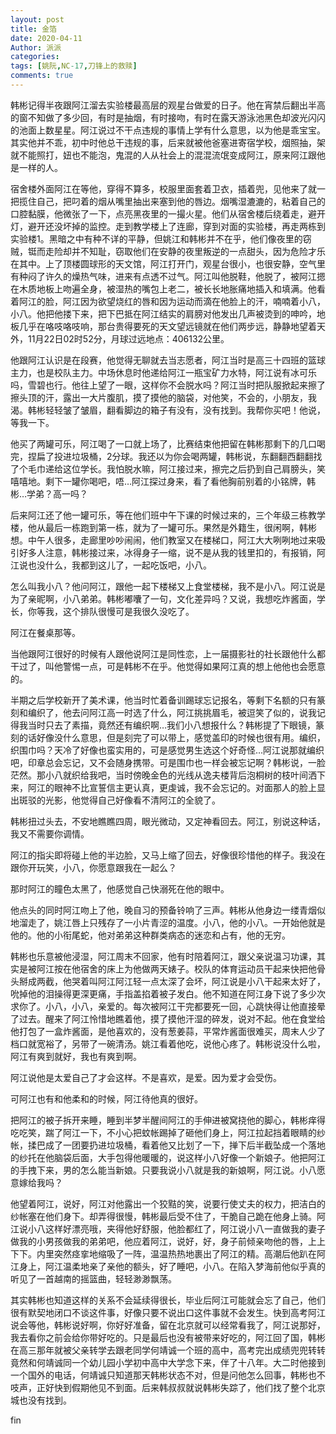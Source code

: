 ```yaml
---
layout: post
title: 金箔
date: 2020-04-11
Author: 派派
categories: 
tags: [姚阮,NC-17,刀锋上的救赎]
comments: true
---
```




韩彬记得半夜跟阿江溜去实验楼最高层的观星台做爱的日子。他在宵禁后翻出半高的窗不知做了多少回，有时是抽烟，有时接吻，有时在露天游泳池黑色却波光闪闪的池面上数星星。阿江说过不干点违规的事情上学有什么意思，以为他是乖宝宝。其实他并不乖，初中时他总干违规的事，后来就被他爸塞进寄宿学校，烟照抽，架就不能照打，妞也不能泡，鬼混的人从社会上的混混流氓变成阿江，原来阿江跟他是一样的人。

宿舍楼外面阿江在等他，穿得不算多，校服里面套着卫衣，插着兜，见他来了就一把揽住自己，把叼着的烟从嘴里抽出来塞到他的唇边。烟嘴湿漉漉的，粘着自己的口腔黏膜，他微张了一下，点亮黑夜里的一撮火星。他们从宿舍楼后绕着走，避开灯，避开还没坏掉的监控。走到教学楼上了连廊，穿到对面的实验楼，再走两栋到实验楼1。黑暗之中有种不详的平静，但姚江和韩彬并不在乎，他们像夜里的窃贼，铤而走险却并不知耻，窃取他们在安静的夜里叛逆的一点甜头，因为危险才乐在其中。上了顶楼圆球形的天文馆，阿江打开门，观星台很小，也很安静，空气里有种闷了许久的燥热气味，进来有点透不过气。阿江叫他脱鞋，他脱了，被阿江摁在木质地板上吻遍全身，被湿热的嘴包上老二，被长长地胀痛地插入和填满。他看着阿江的脸，阿江因为欲望烧红的唇和因为运动而滴在他脸上的汗，喃喃着小八，小八。他把他搂下来，把下巴抵在阿江结实的肩膀对他发出几声被烫到的呻吟，地板几乎在咯吱咯吱响，那台贵得要死的天文望远镜就在他们两步远，静静地望着天外，11月22日02时52分，月球过远地点：406132公里。

他跟阿江认识是在段赛，他觉得无聊就去当志愿者，阿江当时是高三十四班的篮球主力，也是校队主力。中场休息时他递给阿江一瓶宝矿力水特，阿江说有冰可乐吗，雪碧也行。他往上望了一眼，这样你不会脱水吗？阿江当时把队服掀起来擦了擦头顶的汗，露出一大片腹肌，摸了摸他的脑袋，对他笑，不会的，小朋友，我渴。韩彬轻轻皱了皱眉，翻看脚边的箱子有没有，没有找到。我帮你买吧！他说，等我一下。

他买了两罐可乐，阿江喝了一口就上场了，比赛结束他把留在韩彬那剩下的几口喝完，捏扁了投进垃圾桶，2分球。我还以为你会喝两罐，韩彬说，东翻翻西翻翻找了个毛巾递给这位学长。我怕脱水嘛，阿江接过来，擦完之后扔到自己肩膀头，笑嘻嘻地。剩下一罐你喝吧，唔…阿江探过身来，看了看他胸前别着的小铭牌，韩彬…学弟？高一吗？

后来阿江还了他一罐可乐，等在他们班中午下课的时候过来的，三个年级三栋教学楼，他从最后一栋跑到第一栋，就为了一罐可乐。果然是外籍生，很闲啊，韩彬想。中午人很多，走廊里吵吵闹闹，他们教室又在楼梯口，阿江大大咧咧地过来吸引好多人注意，韩彬接过来，冰得身子一缩，说不是从我的钱里扣的，有报销，阿江说也没什么，我都到这儿了，一起吃饭吧，小八。

怎么叫我小八？他问阿江，跟他一起下楼梯又上食堂楼梯，我不是小八。阿江说是为了亲昵啊，小八弟弟。韩彬嘟囔了一句，文化差异吗？又说，我想吃炸酱面，学长，你等我，这个排队很慢可是我很久没吃了。

阿江在餐桌那等。

当他跟阿江很好的时候有人跟他说阿江是同性恋，上一届摄影社的社长跟他什么都干过了，叫他警惕一点，可是韩彬不在乎。他觉得如果阿江真的想上他他也会愿意的。

半期之后学校新开了美术课，他当时忙着备训踢球忘记报名，等剩下名额的只有篆刻和编织了，他去问阿江高一时选了什么，阿江挑挑眉毛，被逗笑了似的，说我记得我当时只去了素描，竟然还有编织啊…我们小八想报什么？韩彬提了下眼镜，篆刻的话好像没什么意思，但是刻完了可以带上，感觉盖印的时候也很有用。编织，织围巾吗？天冷了好像也蛮实用的，可是感觉男生选这个好奇怪…阿江说那就编织吧，印章总会忘记，又不会随身携带。可是围巾也一样会被忘记啊？韩彬说，一脸茫然。那小八就织给我吧，当时傍晚金色的光线从逸夫楼背后泡桐树的枝叶间洒下来，阿江的眼神不比宣誓信主更认真，更虔诚，我不会忘记的。对面那人的脸上显出斑驳的光影，他觉得自己好像看不清阿江的全貌了。

韩彬扭过头去，不安地瞧瞧四周，眼光微动，又定神看回去。阿江，别说这种话，我又不需要你调情。

阿江的指尖即将碰上他的半边脸，又马上缩了回去，好像很珍惜他的样子。我没在跟你开玩笑，小八，你愿意跟我在一起么？

那时阿江的瞳色太黑了，他感觉自己快溺死在他的眼中。

他点头的同时阿江吻上了他，晚自习的预备铃响了三声。韩彬从他身边一缕青烟似地溜走了，姚江唇上只残存了一小片青涩的温度。小八，他的小八。一开始他就是他的。他的小衔尾蛇，他对弟弟这种群类病态的迷恋和占有，他的无穷。

韩彬也乐意被他浸湿，阿江周末不回家，他有时陪着阿江，跟父亲说温习功课，其实是被阿江按在他宿舍的床上为他做两天婊子。校队的体育运动员干起来快把他骨头掰成两截，他哭着叫阿江阿江轻一点太深了会坏，阿江说是小八干起来太好了，吮掉他的泪操得更深更痛，手指盖掐着被子发白。他不知道在阿江身下说了多少次求你了。小八，小八，亲爱的。每次被阿江干完都要死一回，心跳快得让他直接晕了过去。醒来了阿江怜惜地瞧着他，摸了摸他汗湿的碎发，说对不起。他在食堂给他打包了一盒炸酱面，是他喜欢的，没有葱姜蒜，平常炸酱面很难买，周末人少了档口就宽裕了，另带了一碗清汤。姚江看着他吃，说他心疼了。韩彬说没什么啦，阿江有爽到就好，我也有爽到啊。

阿江说他是太爱自己了才会这样。不是喜欢，是爱。因为爱才会受伤。

可阿江也有和他柔和的时候，阿江待他真的很好。

把阿江的被子拆开来睡，睡到半梦半醒间阿江的手伸进被窝挠他的脚心，韩彬痒得吃吃笑，踹了阿江一下，不小心把蚊帐踢掉了砸他们身上，阿江拉起挡着眼睛的纱帐，揉巴成了一团要扔进垃圾桶，看着他又比划了一下，掸下后半截坠成一个落地的纱托在他脑袋后面，大手包得他暖暖的，说这样小八好像一个新娘子。他把阿江的手拽下来，男的怎么能当新娘。只要我说小八就是我的新娘啊，阿江说。小八愿意嫁给我吗？

他望着阿江，说好，阿江对他露出一个狡黠的笑，说要行使丈夫的权力，把洁白的纱帐塞在他们身下。却弄得很慢，韩彬最后受不住了，干脆自己跪在他身上骑。阿江说小八这样好漂亮哦，夹得他好舒服，他脸都红了，阿江说小八一直做我的妻子做我的小男孩做我的弟弟吧，他应着阿江，说好，好，身子前倾亲吻他的唇，上上下下。内里突然痉挛地缩吸了一阵，温温热热地裹出了阿江的精。高潮后他趴在阿江身上，阿江温柔地亲了亲他的额头，好了睡吧，小八。在陷入梦海前他似乎真的听见了一首越南的摇篮曲，轻轻渺渺飘荡。

其实韩彬也知道这样的关系不会延续得很长，毕业后阿江可能就会忘了自己，他们很有默契地闭口不谈这件事，好像只要不说出口这件事就不会发生。快到高考阿江说会等他，韩彬说好啊，你好好准备，留在北京就可以经常看我了，阿江说那好，我去看你之前会给你带好吃的。只是最后也没有被带来好吃的，阿江回了国，韩彬在高三那年就被父亲转学去跟老同学何靖诚一个班的高中，高考完出成绩兜兜转转竟然和何靖诚同一个幼儿园小学初中高中大学念下来，伴了十八年。大二时他接到一个国外的电话，何靖诚只知道那天韩彬状态不对，但是问他怎么回事，韩彬也不吱声，正好快到假期他见不到面。后来韩叔叔就说韩彬失踪了，他们找了整个北京城也没有找到。

fin
